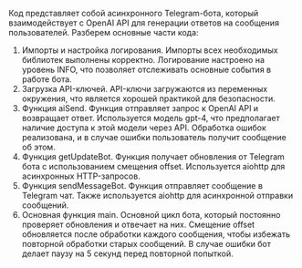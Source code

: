Код представляет собой асинхронного Telegram-бота, который взаимодействует с OpenAI API для генерации ответов на сообщения пользователей. 
Разберем основные части кода:
1. Импорты и настройка логирования.
    Импорты всех необходимых библиотек выполнены корректно.
    Логирование настроено на уровень INFO, что позволяет отслеживать основные события в работе бота.
2. Загрузка API-ключей.
    API-ключи загружаются из переменных окружения, что является хорошей практикой для безопасности.
3. Функция aiSend.
    Функция отправляет запрос к OpenAI API и возвращает ответ.
    Используется модель gpt-4, что предполагает наличие доступа к этой модели через API.
    Обработка ошибок реализована, и в случае ошибки пользователь получит сообщение об этом.
4. Функция getUpdateBot.
    Функция получает обновления от Telegram бота с использованием смещения offset.
    Используется aiohttp для асинхронных HTTP-запросов.
5. Функция sendMessageBot.
    Функция отправляет сообщение в Telegram чат.
    Также используется aiohttp для асинхронной отправки сообщений.
6. Основная функция main.
    Основной цикл бота, который постоянно проверяет обновления и отвечает на них.
    Смещение offset обновляется после обработки каждого сообщения, чтобы избежать повторной обработки старых сообщений.
    В случае ошибки бот делает паузу на 5 секунд перед повторной попыткой.
